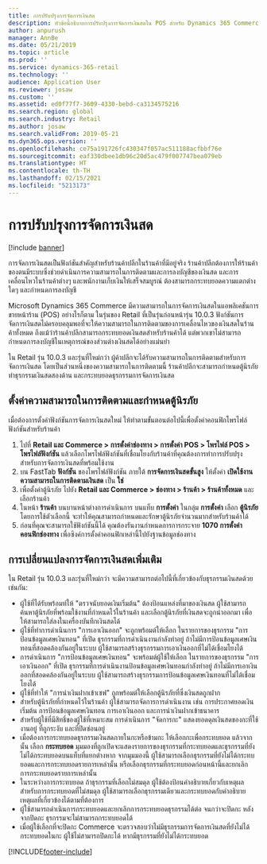 ```yaml
---
title: การปรับปรุงการจัดการเงินสด
description: หัวข้อนี้อธิบายการปรับปรุงการจัดการเงินสดใน POS สำหรับ Dynamics 365 Commerce
author: anpurush
manager: AnnBe
ms.date: 05/21/2019
ms.topic: article
ms.prod: ''
ms.service: dynamics-365-retail
ms.technology: ''
audience: Application User
ms.reviewer: josaw
ms.custom: ''
ms.assetid: ed0f77f7-3609-4330-bebd-ca3134575216
ms.search.region: global
ms.search.industry: Retail
ms.author: josaw
ms.search.validFrom: 2019-05-21
ms.dyn365.ops.version: ''
ms.openlocfilehash: ce75a191726fc430347f057ac511188acfbbf76e
ms.sourcegitcommit: eaf330dbee1db96c20d5ac479f007747bea079eb
ms.translationtype: HT
ms.contentlocale: th-TH
ms.lasthandoff: 02/15/2021
ms.locfileid: "5213173"
---
```

# <a name="cash-management-improvements"></a>การปรับปรุงการจัดการเงินสด

[!include [banner](includes/banner.md)]


การจัดการเงินสดเป็นฟังก์ชันสำคัญสำหรับร้านค้าปลีกในร้านค้าที่มีอยู่จริง ร้านค้าปลีกต้องการให้ร้านค้าของตนมีระบบซึ่งช่วยดำเนินการความสามารถในการติดตามและการลงบัญชีของเงินสด และการเคลื่อนไหวในร้านค้าต่างๆ และพนักงานเก็บเงินให้เสร็จสมบูรณ์ ต้องสามารถกระทบยอดความแตกต่างใดๆ และกำหนดการลงบัญชี


Microsoft Dynamics 365 Commerce มีความสามารถในการจัดการเงินสดในแอพลิเคชันการขายหน้าร้าน (POS) อย่างไรก็ตาม ในรุ่นของ Retail ที่เป็นรุ่นก่อนหน้ารุ่น 10.0.3 ฟังก์ชันการจัดการเงินสดไม่ครอบคลุมพอที่จะให้ความสามารถในการติดตามของการเคลื่อนไหวของเงินสดในร้านค้าทั้งหมด ถึงแม้ว่าร้านค้าปลีกสามารถกระทบยอดเงินสดสำหรับร้านค้าได้ แต่พวกเขาไม่สามารถกำหนดการลงบัญชีในเหตุการณ์ของส่วนต่างเงินสดได้อย่างแม่นยำ


ใน Retail รุ่น 10.0.3 และรุ่นที่ใหม่กว่า ผู้ค้าปลีกจะได้รับความสามารถในการติดตามสำหรับการจัดการเงินสด โดยเป็นส่วนหนึ่งของความสามารถในการติดตามนี้ ร้านค้าปลีกจะสามารถกำหนดตู้นิรภัย ทำธุรกรรมเงินสดสองด้าน และกระทบยอดธุรกรรมการจัดการเงินสด

## <a name="set-up-traceability-and-define-safes"></a>ตั้งค่าความสามารถในการติดตามและกำหนดตู้นิรภัย

เมื่อต้องการตั้งค่าฟังก์ชันการจัดการเงินสดใหม่ ให้ทำตามขั้นตอนต่อไปนี้เพื่อตั้งค่าคอนฟิกโพรไฟล์ฟังก์ชันสำหรับร้านค้า

1. ไปที่ **Retail และ Commerce \> การตั้งค่าช่องทาง \> การตั้งค่า POS \> โพรไฟล์ POS \> โพรไฟล์ฟังก์ชัน** แล้วเลือกโพรไฟล์ฟังก์ชันที่เชื่อมโยงกับร้านค้าที่คุณต้องการทำการปรับปรุงสำหรับการจัดการเงินสดที่พร้อมใช้งาน
2. บน FastTab **ฟังก์ชัน** ของโพรไฟล์ฟังก์ชัน ภายใต้ **การจัดการเงินสดขั้นสูง** ให้ตั้งค่า **เปิดใช้งานความสามารถในการติดตามเงินสด** เป็น **ใช่**
3. เพื่อตั้งค่าตู้นิรภัย ไปยัง **Retail และ Commerce \> ช่องทาง \> ร้านค้า \> ร้านค้าทั้งหมด** และเลือกร้านค้า
4. ในหน้า **ร้านค้า** บนบานหน้าต่างการดำเนินการ บนแท็บ **การตั้งค่า** ในกลุ่ม **การตั้งค่า** เลือก **ตู้นิรภัย** โดยการใช้ตัวเลือกนี้ จะทำให้คุณสามารถกำหนดและรักษาตู้นิรภัยจำนวนมากสำหรับร้านค้าได้
4. ก่อนที่คุณจะสามารถใช้ฟังก์ชันนี้ได้ คุณต้องรันงานกำหนดการการกระจาย **1070 การตั้งค่าคอนฟิกช่องทาง** เพื่อซิงค์การตั้งค่าคอนฟิกเหล่านี้ไปยังฐานข้อมูลช่องทาง

## <a name="additional-cash-management-changes"></a>การเปลี่ยนแปลงการจัดการเงินสดเพิ่มเติม

ใน Retail รุ่น 10.0.3 และรุ่นที่ใหม่กว่า จะมีความสามารถต่อไปนี้ที่เกี่ยวข้องกับธุรกรรมเงินสดด้วยเช่นกัน:

- ผู้ใช้ที่ได้รับพร้อมท์ให้ "ตรวจนับยอดเงินเริ่มต้น" ต้องป้อนแหล่งที่มาของเงินสด ผู้ใช้สามารถค้นหาตู้นิรภัยที่พร้อมใช้งานที่กำหนดไว้ในร้านค้า และเลือกตู้นิรภัยที่เงินสดจะถูกนำออกมา เพื่อให้สามารถใส่ลงในเครื่องบันทึกเงินสดได้
- ผู้ใช้ที่ทำการดำเนินการ "การเอาเงินออก" จะถูกพร้อมต์ให้เลือก ในรายการของธุรกรรม "การป้อนข้อมูลเศษเงินทอน" ที่เปิด ธุรกรรมที่การดำเนินงานกำลังทำอยู่ ถ้าไม่มีการป้อนข้อมูลเศษเงินทอนที่สอดคล้องกันอยู่ในระบบ ผู้ใช้สามารถสร้างธุรกรรมการเอาเงินออกที่ไม่ได้เชื่อมโยงได้
- การดำเนินการ "การป้อนข้อมูลเศษเงินทอน" จะพร้อมต์ผู้ใช้ให้เลือก ในรายการของธุรกรรม "การเอาเงินออก" ที่เปิด ธุรกรรมที่การดำเนินงานป้อนข้อมูลเศษเงินทอนกำลังทำอยู่ ถ้าไม่มีการเอาเงินออกที่สอดคล้องกันอยู่ในระบบ ผู้ใช้สามารถสร้างธุรกรรมการป้อนข้อมูลเศษเงินทอนที่ไม่ได้เชื่อมโยงได้
- ผู้ใช้ที่ทำให้ "การนำเงินฝากเข้าเซฟ" ถูกพร้อมต์ให้เลือกตู้นิรภัยที่ซึ่งเงินสดถูกฝาก
- สำหรับตู้นิรภัยที่กำหนดไว้ในร้านค้า ผู้ใช้สามารถจัดการการดำเนินงาน เช่น การประกาศยอดเงินเริ่มต้น การป้อนข้อมูลเศษเงินทอน การเอาเงินออก และการนำเงินฝากเข้าธนาคาร
- สำหรับผู้ใช้ที่มีสิทธิ์ของผู้ใช้ที่เหมาะสม การดำเนินการ "จัดการกะ" แสดงยอดดุลเงินสดของกะที่ใช้งานอยู่ ที่ถูกระงับ และที่ปิดซ่อนอยู่
- เมื่อต้องการกระทบยอดธุรกรรมเงินสดภายในกะหรือข้ามกะ ให้เลือกกะเพื่อกระทบยอด แล้วจากนั้น เลือก **กระทบยอด** มุมมองที่ถูกเปิดจะแสดงรายการของธุรกรรมที่กระทบยอดและธุรกรรมที่ยังไม่ได้กระทบยอดบนแท็บที่แยกต่างหาก จากมุมมองนี้ ผู้ใช้สามารถเลือกธุรกรรมที่ยังไม่ได้กระทบยอดและการกระทบยอดรายการเหล่านั้น หรือเลือกธุรกรรมที่กระทบยอดก่อนหน้านี้และยกเลิกการกระทบยอดรายการเหล่านั้น
- ในระหว่างการกระทบยอด ถ้าธุรกรรมที่เลือกไม่สมดุล ผู้ใช้ต้องป้อนคำอธิบายเกี่ยวกับเหตุผลสำหรับการกระทบยอดที่ไม่สมดุล ผู้ใช้สามารถเลือกธุรกรรมเดียวและกระทบยอดกับคำอธิบายเหตุผลที่เกี่ยวข้องได้ตามที่ต้องการ
- ผู้ใช้สามารถดำเนินการกระทบยอดและยกเลิกการกระทบยอดธุรกรรมได้ต่อ จนกว่าจะปิดกะ หลังจากปิดกะ ธุรกรรมจะไม่สามารถกระทบยอดได้
- เมื่อผู้ใช้เลือกที่จะปิดกะ Commerce จะตรวจสอบว่าไม่มีธุรกรรมการจัดการเงินสดที่ยังไม่ได้กระทบยอดในกะ ผู้ใช้ไม่สามารถปิดกะได้ หากมีธุรกรรมที่ยังไม่ได้กระทบยอด


[!INCLUDE[footer-include](../includes/footer-banner.md)]